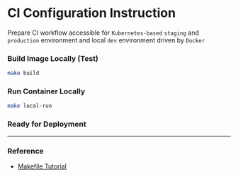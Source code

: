 # CI Configuration Instruction

Prepare CI workflow accessible for `Kubernetes-based` `staging` and `production` environment and local `dev` environment driven by `Docker`

### Build Image Locally (Test)

```bash
make build
```

### Run Container Locally

```bash
make local-run
```

### Ready for Deployment

---

### Reference

- [Makefile Tutorial](https://makefiletutorial.com/)
